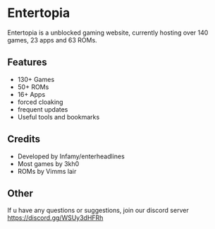 # Entertopia
Entertopia is a unblocked gaming website, currently hosting over 140 games, 23 apps and 63 ROMs.

## Features
 - 130+ Games
 - 50+ ROMs
 - 16+ Apps
 - forced cloaking
 - frequent updates
 - Useful tools and bookmarks
## Credits
 - Developed by Infamy/enterheadlines
 - Most games by 3kh0
 - ROMs by Vimms lair
## Other
If u have any questions or suggestions, join our discord server
https://discord.gg/WSUy3dHFRh